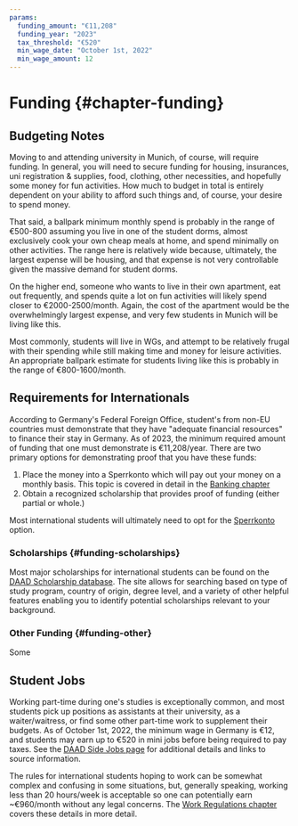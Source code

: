 ```yaml
---
params:
  funding_amount: "€11,208"
  funding_year: "2023"
  tax_threshold: "€520"
  min_wage_date: "October 1st, 2022"
  min_wage_amount: 12
---
```

# Funding {#chapter-funding}

## Budgeting Notes

Moving to and attending university in Munich, of course, will require funding. In general, you will need to secure funding for housing, insurances, uni registration & supplies, food, clothing, other necessities, and hopefully some money for fun activities. How much to budget in total is entirely dependent on your ability to afford such things and, of course, your desire to spend money.

That said, a ballpark minimum monthly spend is probably in the range of €500-800 assuming you live in one of the student dorms, almost exclusively cook your own cheap meals at home, and spend minimally on other activities. The range here is relatively wide because, ultimately, the largest expense will be housing, and that expense is not very controllable given the massive demand for student dorms.

On the higher end, someone who wants to live in their own apartment, eat out frequently, and spends quite a lot on fun activities will likely spend closer to €2000-2500/month. Again, the cost of the apartment would be the overwhelmingly largest expense, and very few students in Munich will be living like this.

Most commonly, students will live in WGs, and attempt to be relatively frugal with their spending while still making time and money for leisure activities. An appropriate ballpark estimate for students living like this is probably in the range of €800-1600/month.

## Requirements for Internationals

According to Germany's Federal Foreign Office, student's from non-EU countries must demonstrate that they have "adequate financial resources" to finance their stay in Germany. As of 2023, the minimum required amount of funding that one must demonstrate is €11,208/year. There are two primary options for demonstrating proof that you have these funds:

1. Place the money into a Sperrkonto which will pay out your money on a monthly basis. This topic is covered in detail in the [Banking chapter](#banking-sperrkonto)
2. Obtain a recognized scholarship that provides proof of funding (either partial or whole.)

Most international students will ultimately need to opt for the [Sperrkonto](#banking-sperrkonto) option.


### Scholarships {#funding-scholarships}

Most major scholarships for international students can be found on the [DAAD Scholarship database](https://www.daad.de/en/study-and-research-in-germany/scholarships/). The site allows for searching based on type of study program, country of origin, degree level, and a variety of other helpful features enabling you to identify potential scholarships relevant to your background.

### Other Funding {#funding-other}

Some 

## Student Jobs

Working part-time during one's studies is exceptionally common, and most students pick up positions as assistants at their university, as a waiter/waitress, or find some other part-time work to supplement their budgets. As of October 1st, 2022, the minimum wage in Germany is €12, and students may earn up to €520 in mini jobs before being required to pay taxes. See the [DAAD Side Jobs page](https://www.daad.de/en/study-and-research-in-germany/first-steps-germany/side-jobs/) for additional details and links to source information. 

The rules for international students hoping to work can be somewhat complex and confusing in some situations, but, generally speaking, working less than 20 hours/week is acceptable so one can potentially earn ~€960/month without any legal concerns. The [Work Regulations chapter](#chapter-work-regulations) covers these details in more detail.



